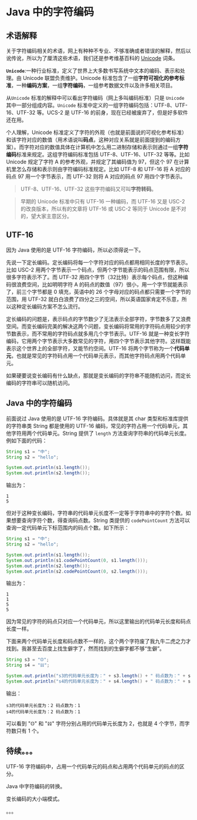# Java 中的字符编码

## 术语解释

关于字符编码相关的术语，网上有种种不专业、不够准确或者错误的解释，然后以讹传讹，所以为了厘清这些术语，我们还是参考维基百科的 [Unicode](https://en.wikipedia.org/wiki/Unicode) 词条。

**`Unicode`**:一种行业标准，定义了世界上大多数书写系统中文本的编码、表示和处理。由 Unicode 联盟负责维护。Unicode 标准包含了一组**字符可视化的参考标准**，一种**编码方案**，一组**字符编码**，一组参考数据文件以及许多相关项目。

从`Unicode` 标准的解释中可以看出字符编码（网上多叫编码标准）只是 `Unicode` 其中一部分组成内容。`Unicode` 标准中定义的一组字符编码包括：UTF-8、UTF-16、UTF-32 等。UCS-2 是 UTF-16 的前身，现在已经被废弃了，但是好多软件还在用。

个人理解，Unicode 标准定义了字符的外观（也就是前面说的可视化参考标准）和该字符对应的数值（用术语说叫**码点**，这种对应关系就是前面提到的编码方案）。而字符对应的数值具体在计算机中怎么用二进制存储和表示则通过一组**字符编码**标准来规定。这组字符编码标准包括 UTF-8、UTF-16、UTF-32 等等。比如 Unicode 规定了字符 A 的参考外观，并规定了其编码值为 97，但这个 97 在计算机里怎么存储和表示则由字符编码标准规定。比如 UTF-8 和 UTF-16 将 A 对应的码点 97 用一个字节表示，而 UTF-32 则将 A 对应的码点 97 用四个字节表示。

> UTF-8、UTF-16、UTF-32 这些字符编码又可叫**字符转码**。

> 早期的 Unicode 标准中只有 UTF-16 一种编码，而 UTF-16 又是 USC-2 的改良版本，所以有的文章将 UTF-16 或 USC-2 等同于 Unicode 是不对的，望大家主意区分。

## UTF-16

因为 Java 使用的是 UTF-16 字符编码，所以必须得说一下。

先说一下定长编码。定长编码将每一个字符对应的码点都用相同长度的字节表示。比如 USC-2 用两个字节表示一个码点，但两个字节能表示的码点范围有限，所以很多字符表示不了。而 UTF-32 用四个字节（32比特）表示每个码点，但这种编码很浪费空间，比如明明字符 A 的码点的数值（97）很小，用一个字节就能表示了，前三个字节都是 0 填充，英语中的 26 个字母对应的码点都只需要一个字节的范围，用 UTF-32 就白白浪费了四分之三的空间，所以英语国家肯定不乐意，所以这种定长编码方案不怎么流行。

定长编码的问题是，表示码点的字节数少了无法表示全部字符，字节数多了又浪费空间。而变长编码完美的解决这两个问题，变长编码将常用的字符码点用较少的字节数表示，而不常用的字符码点就多用几个字节表示。UTF-16 就是一种变长字符编码，它用两个字节表示大多数常见的字符，用四个字节表示其他字符。这样既能表示这个世界上的全部字符，又能节约空间。UTF-16 将两个字节称为一个**代码单元**，也就是常见的字符码点用一个代码单元表示，而其他字符码点用两个代码单元。

如果硬要说变长编码有什么缺点，那就是变长编码的字符串不能随机访问，而定长编码的字符串可以随机访问。

## Java 中的字符编码

前面说过 Java 使用的是 UTF-16 字符编码。具体就是其 char 类型和标准库提供的字符串类 String 都是使用的 UTF-16 编码，常见的字符占用一个代码单元，其他字符用两个代码单元。String 提供了 `length` 方法查询字符串的代码单元长度。例如下面的代码：

```java
String s1 = "中";
String s2 = "hello";

System.out.println(s1.length());
System.out.println(s2.length());
```

输出为：

```
1
5
```

但对于这种变长编码，字符串的代码单元长度不一定等于字符串中的字符个数。如果想要查询字符个数，得查询码点数。String 类提供的 `codePointCount` 方法可以查询一定代码单元下标范围内的码点个数。如下所示：

```java
String s1 = "中";
String s2 = "hello";

System.out.println(s1.length());
System.out.println(s1.codePointCount(0, s1.length()));
System.out.println(s2.length());
System.out.println(s2.codePointCount(0, s2.length()));
```

输出为：

```
1
1
5
5
```

因为常见的字符的码点只对应一个代码单元，所以这里输出的代码单元长度和码点长度一样。

下面来两个代码单元长度和码点数不一样的，这个两个字符废了我九牛二虎之力才找到。我甚至去百度上找生僻字了，然而找到的生僻字都不够“生僻”。

```java
String s3 = "𝕆";
String s4 = "𝌷";

System.out.println("s3的代码单元长度为：" + s3.length() + " 码点数为：" + s3.codePointCount(0, s3.length()));
System.out.println("s4的代码单元长度为：" + s4.length() + " 码点数为：" + s4.codePointCount(0, s4.length()));
```

输出：

```
s3的代码单元长度为：2 码点数为：1
s4的代码单元长度为：2 码点数为：1
```

可以看到 "𝕆" 和 "𝌷" 字符分别占用的代码单元长度为 2，也就是 4 个字节，而字符数只有 1 个。

## 待续。。。

UTF-16 字符编码中，占用一个代码单元的码点和占用两个代码单元的码点的区分。

Java 中字符编码的转换。

变长编码的大小端模式。

。。。

